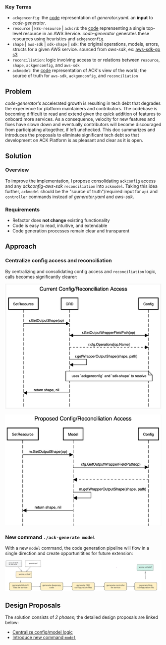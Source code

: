### Key Terms
* `ackgenconfig`: the [code](https://github.com/aws-controllers-k8s/code-generator/blob/main/pkg/generate/config/config.go#L24) representation of *generator.yaml*. an **input** to *code-generator*.
* `resource` | `k8s-resource` | `ackcrd`: the [code](https://github.com/aws-controllers-k8s/code-generator/blob/main/pkg/model/crd.go#L63) reprensenting a single top-level resource in an AWS Service. *code-generator* generates these resources using heuristics and `ackgenconfig`.
* `shape` | `aws-sdk` | `sdk-shape` | `sdk`: the original operations, models, errors, structs for a given AWS service. sourced from *aws-sdk*, ex: [aws-sdk-go s3](https://github.com/aws/aws-sdk-go/blob/main/models/apis/s3/2006-03-01/api-2.json#L1)
* `reconciliation`: logic involving access to or relations between `resource`, `shape`, `ackgenconfig`, and `aws-sdk`
* `ackmodel`: the [code](https://github.com/aws-controllers-k8s/code-generator/blob/main/pkg/model/model.go#L36) representation of ACK's view of the world; the source of truth for `aws-sdk`, `ackgenconfig`, and `reconciliation`


## Problem
*code-generator's* accelerated growth is resulting in tech debt that degrades the experience for platform maintainers and contributors. The codebase is becoming difficult to read and extend given the quick addition of features to onboard more services. As a consequence, velocity for new features and fixes have slown down and eventually contributors will become discouraged from participating altogether, if left unchecked. This doc summarizes and introduces the proposals to eliminate significant tech debt so that development on ACK Platform is as pleasant and clear as it is open.


## Solution

### Overview
To improve the implementation, I propose consolidating `ackconfig` access and any *ackconfig-aws-sdk* `reconciliation` into `ackmodel`. Taking this idea further, `ackmodel` should be the "source of truth"/required input for `api` and `controller` commands instead of *generator.yaml* and *aws-sdk*.


### Requirements
* Refactor does **not change** existing functionality
* Code is easy to read, intuitive, and extendable
* Code generation processes remain clear and transparent

## Approach

### Centralize config access and reconciliation
By centralizing and consolidating config access and `reconciliation` logic, calls becomes significantly clearer:

![current-config-access](./images/current_config_access.png)

![proposed-config-access](./images/proposed_config_access.png)


### New command `./ack-generate model`
With a new `model` command, the code generation pipeline will flow in a single direction and create opportunitities for future extension:

![proposed-gen](./images/proposed_gen.png)


## Design Proposals
The solution consists of *2 phases*; the detailed design proposals are linked below:
   * [Centralize config/model logic](./centralize_1.md)
   * [Introduce new command `model`](./model_cmd_2.md)